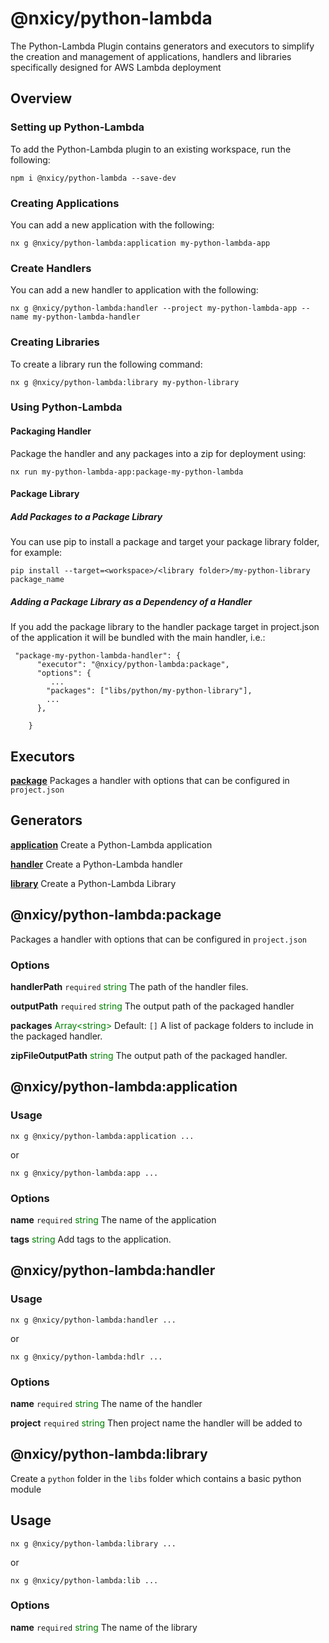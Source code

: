 # @nxicy/python-lambda
The Python-Lambda Plugin contains generators and executors to simplify the creation and management of applications, handlers and libraries specifically designed for AWS Lambda deployment
## Overview 
### Setting up Python-Lambda
To add the Python-Lambda plugin to an existing workspace, run the following:
```
npm i @nxicy/python-lambda --save-dev
```
### Creating Applications
You can add a new application with the following: 
```
nx g @nxicy/python-lambda:application my-python-lambda-app
```
### Create Handlers
You can add a new handler to application with the following:
```
nx g @nxicy/python-lambda:handler --project my-python-lambda-app --name my-python-lambda-handler
```

### Creating Libraries
To create a library run the following command:
```
nx g @nxicy/python-lambda:library my-python-library
```

### Using Python-Lambda

#### Packaging Handler
Package the handler and any packages into a zip for deployment using:
```
nx run my-python-lambda-app:package-my-python-lambda
```


#### Package Library

##### Add Packages to a Package Library 
You can use pip to install a package and target your package library folder, for example:
```
pip install --target=<workspace>/<library folder>/my-python-library  package_name
```

##### Adding a Package Library as a Dependency of a Handler
If you add the package library to the handler package target in project.json of the application it will be bundled with the main handler, i.e.:
```
 "package-my-python-lambda-handler": {
      "executor": "@nxicy/python-lambda:package",
      "options": {
         ...
        "packages": ["libs/python/my-python-library"],
        ...
      },
      
    }
```

## Executors

[**package**](#@nxicy/python-lambda:package)
Packages a handler with options that can be configured in `project.json`

## Generators

[**application**](#@nxicy/python-lambda:application)
Create a Python-Lambda application

[**handler**](#@nxicy/python-lambda:handler)
Create a Python-Lambda handler

[**library**](#@nxicy/python-lambda:library)
Create a Python-Lambda Library


## @nxicy/python-lambda:package
Packages a handler with options that can be configured in `project.json` 
### Options
**handlerPath** `required`
<span style="color:green">string</span>
The path of the handler files.

**outputPath** `required`
<span style="color:green">string</span>
The output path of the packaged handler

**packages** 
<span style="color:green">Array\<string\></span>
Default: `[]`
A list of package folders to include in the packaged handler.

**zipFileOutputPath** 
<span style="color:green">string</span>
The output path of the packaged handler.

## @nxicy/python-lambda:application

### Usage
```
nx g @nxicy/python-lambda:application ...
```
or
```
nx g @nxicy/python-lambda:app ...
```
### Options
**name** `required`
<span style="color:green">string</span>
The name of the application

**tags**
<span style="color:green">string</span>
Add tags to the application.

## @nxicy/python-lambda:handler

### Usage
```
nx g @nxicy/python-lambda:handler ...
```
or
```
nx g @nxicy/python-lambda:hdlr ...
```

### Options
**name** `required`
<span style="color:green">string</span>
The name of the handler

**project** `required`
<span style="color:green">string</span>
Then project name the handler will be added to 


## @nxicy/python-lambda:library
Create a `python` folder in the `libs` folder which contains a basic python module
## Usage
```
nx g @nxicy/python-lambda:library ...
```
or
```
nx g @nxicy/python-lambda:lib ...
```
### Options
**name** `required`
<span style="color:green">string</span>
The name of the library